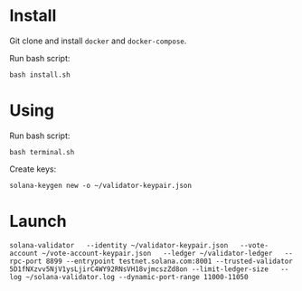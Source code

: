 # Install

Git clone and install `docker` and `docker-compose`.

Run bash script:

```
bash install.sh
```

# Using

Run bash script:

```
bash terminal.sh
```

Create keys:

```
solana-keygen new -o ~/validator-keypair.json

```

# Launch

```
solana-validator   --identity ~/validator-keypair.json   --vote-account ~/vote-account-keypair.json   --ledger ~/validator-ledger   --rpc-port 8899 --entrypoint testnet.solana.com:8001 --trusted-validator 5D1fNXzvv5NjV1ysLjirC4WY92RNsVH18vjmcszZd8on --limit-ledger-size   --log ~/solana-validator.log --dynamic-port-range 11000-11050
```
